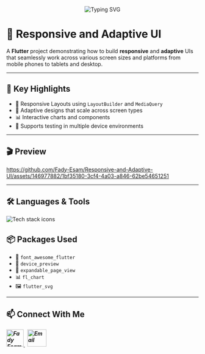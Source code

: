 <p align="center">
  <img src="https://readme-typing-svg.herokuapp.com?font=Fira+Code&size=30&pause=1000&color=2F80ED&width=800&lines=Flutter+Responsive+and+Adaptive+UI+Demo" alt="Typing SVG" />
</p>

# 📱 Responsive and Adaptive UI

A **Flutter** project demonstrating how to build **responsive** and **adaptive** UIs that seamlessly work across various screen sizes and platforms from mobile phones to tablets and desktop.

---

## 🎯 Key Highlights

- 📱 Responsive Layouts using `LayoutBuilder` and `MediaQuery`
- 🧩 Adaptive designs that scale across screen types
- 📊 Interactive charts and components
- 🧪 Supports testing in multiple device environments 

---

## 🎬 Preview

https://github.com/Fady-Esam/Responsive-and-Adaptive-UI/assets/146977882/1bf35180-3cf4-4a03-a846-62be54651251

---

## 🛠️ Languages & Tools
<p align="left"> 
      <img src="https://skillicons.dev/icons?i=flutter,dart,vscode,git,github" alt="Tech stack icons" />
</p

---

## 📦 Packages Used

- 🎨 `font_awesome_flutter`
- 🧪 `device_preview`
- 📄 `expandable_page_view`
- 📊 `fl_chart`
- 🖼️ `flutter_svg`

---

## 📫 Connect With Me
<h5 align="left"> 
<a href="https://www.linkedin.com/in/fady-esam/" target="_blank"> 
  <img src="https://raw.githubusercontent.com/rahuldkjain/github-profile-readme-generator/master/src/images/icons/Social/linked-in-alt.svg" alt="Fady Esam" height="45" width="45" /> 
  </a> 
   &nbsp;
  <a href="mailto:fady.esam.0101@gmail.com" target="_blank"> 
    <img src="https://cdn-icons-png.flaticon.com/512/732/732200.png" alt="Email" height="45" width="50" /> 
</a> 
</h5>







